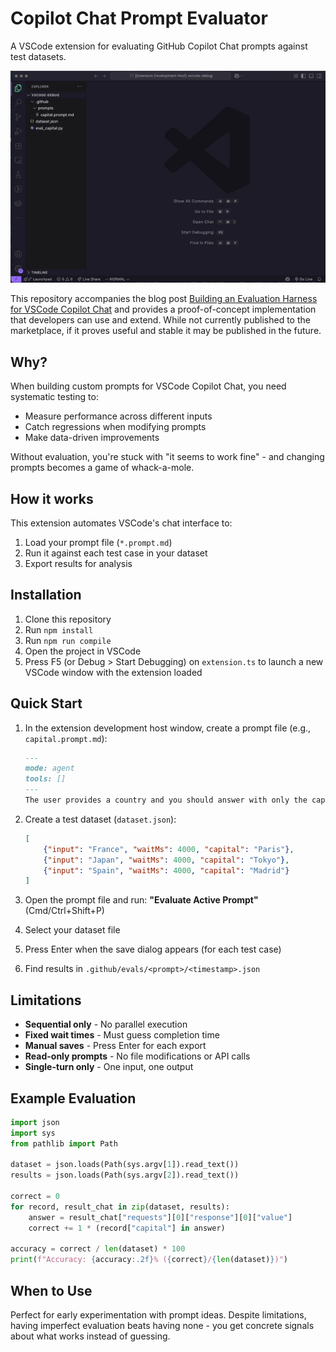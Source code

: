 # Copilot Chat Prompt Evaluator

A VSCode extension for evaluating GitHub Copilot Chat prompts against test datasets.

![Demo showing the functionality of the extension](demo.gif)


This repository accompanies the blog post [Building an Evaluation Harness for VSCode Copilot Chat]() and provides a proof-of-concept implementation that developers can use and extend. While not currently published to the marketplace, if it proves useful and stable it may be published in the future.

## Why?

When building custom prompts for VSCode Copilot Chat, you need systematic testing to:
- Measure performance across different inputs
- Catch regressions when modifying prompts
- Make data-driven improvements

Without evaluation, you're stuck with "it seems to work fine" - and changing prompts becomes a game of whack-a-mole.

## How it works

This extension automates VSCode's chat interface to:
1. Load your prompt file (`*.prompt.md`)
2. Run it against each test case in your dataset
3. Export results for analysis

## Installation

1. Clone this repository
2. Run `npm install`
3. Run `npm run compile`
4. Open the project in VSCode
5. Press F5 (or Debug > Start Debugging) on `extension.ts` to launch a new VSCode window with the extension loaded

## Quick Start

1. In the extension development host window, create a prompt file (e.g., `capital.prompt.md`):
   ```markdown
   ---
   mode: agent
   tools: []
   ---
   The user provides a country and you should answer with only the capital of that country.
   ```

2. Create a test dataset (`dataset.json`):
   ```json
   [
       {"input": "France", "waitMs": 4000, "capital": "Paris"},
       {"input": "Japan", "waitMs": 4000, "capital": "Tokyo"},
       {"input": "Spain", "waitMs": 4000, "capital": "Madrid"}
   ]
   ```

3. Open the prompt file and run: **"Evaluate Active Prompt"** (Cmd/Ctrl+Shift+P)
4. Select your dataset file
5. Press Enter when the save dialog appears (for each test case)
6. Find results in `.github/evals/<prompt>/<timestamp>.json`

## Limitations

- **Sequential only** - No parallel execution
- **Fixed wait times** - Must guess completion time
- **Manual saves** - Press Enter for each export
- **Read-only prompts** - No file modifications or API calls
- **Single-turn only** - One input, one output

## Example Evaluation

```python
import json
import sys
from pathlib import Path

dataset = json.loads(Path(sys.argv[1]).read_text())
results = json.loads(Path(sys.argv[2]).read_text())

correct = 0
for record, result_chat in zip(dataset, results):
    answer = result_chat["requests"][0]["response"][0]["value"]
    correct += 1 * (record["capital"] in answer)

accuracy = correct / len(dataset) * 100
print(f"Accuracy: {accuracy:.2f}% ({correct}/{len(dataset)})")
```

## When to Use

Perfect for early experimentation with prompt ideas. Despite limitations, having imperfect evaluation beats having none - you get concrete signals about what works instead of guessing.
